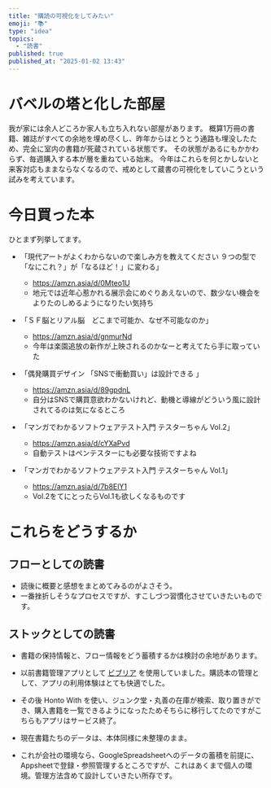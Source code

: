 ```yaml
---
title: "購読の可視化をしてみたい"
emoji: "📚"
type: "idea"
topics:
  - "読書"
published: true
published_at: "2025-01-02 13:43"
---
```


# バベルの塔と化した部屋
我が家には余人どころか家人も立ち入れない部屋があります。
概算1万冊の書籍、雑誌がすべての余地を埋め尽くし、昨年からはとうとう通路も埋没したため、完全に室内の書籍が死蔵されている状態です。
その状態があるにもかかわらず、毎週購入する本が層を重ねている始末。
今年はこれらを何とかしないと来客対応もままならなくなるので、戒めとして蔵書の可視化をしていこうという試みを考えています。

# 今日買った本
ひとまず列挙してます。

- 「現代アートがよくわからないので楽しみ方を教えてください ９つの型で「なにこれ？」が「なるほど！」に変わる」
    - https://amzn.asia/d/0Mteo1U
    - 地元では近年心惹かれる展示会にめぐりあえないので、数少ない機会をよりたのしめるようになりたい気持ち

- 「ＳＦ脳とリアル脳　どこまで可能か、なぜ不可能なのか」

    - https://amzn.asia/d/gnmurNd
    - 今年は楽園追放の新作が上映されるのかなーと考えてたら手に取っていた
- 「偶発購買デザイン 「SNSで衝動買い」は設計できる 」

    - https://amzn.asia/d/89gpdnL
    - 自分はSNSで購買意欲わかないけれど、動機と導線がどういう風に設計されてるのは気になるところ
- 「マンガでわかるソフトウェアテスト入門 テスターちゃん Vol.2」

    - https://amzn.asia/d/cYXaPvd
    - 自動テストはペンテスターにも必要な技術ですよね
- 「マンガでわかるソフトウェアテスト入門 テスターちゃん Vol.1」

    - https://amzn.asia/d/7b8ElY1
    - Vol.2をてにとったらVol.1も欲しくなるものです

# これらをどうするか
## フローとしての読書
- 読後に概要と感想をまとめてみるのがよさそう。
- 一番挫折しそうなプロセスですが、すこしづつ習慣化させていきたいものです。
## ストックとしての読書
- 書籍の保持情報と、フロー情報をどう蓄積するかは検討の余地があります。

- 以前書籍管理アプリとして [ビブリア](https://apps.apple.com/jp/app/%E8%AA%AD%E6%9B%B8%E7%AE%A1%E7%90%86%E3%83%93%E3%83%96%E3%83%AA%E3%82%A2/id894377244) を使用していました。購読本の管理として、アプリの利用体験はとても快適でした。

- その後 Honto With を使い、ジュンク堂・丸善の在庫が検索、取り置きができ、購入書籍を一覧できるようになったためそちらに移行してたのですがこちらもアプリはサービス終了。
- 現在書籍たちのデータは、本体同様に未整理のまま。

- これが会社の環境なら、GoogleSpreadsheetへのデータの蓄積を前提に、Appsheetで登録・参照管理するところですが、これはあくまで個人の環境。管理方法含めて設計していきたい所存です。